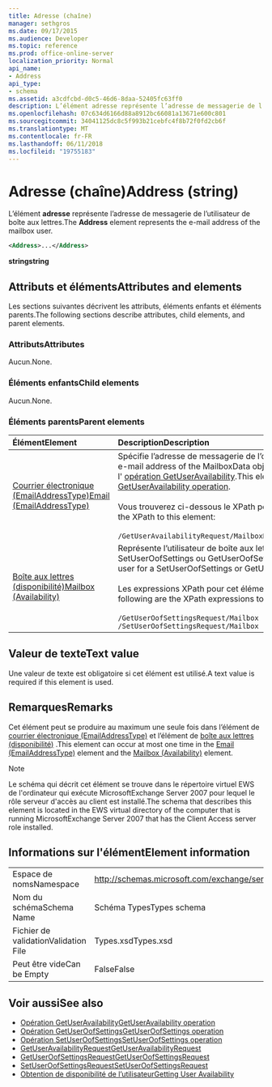 ```yaml
---
title: Adresse (chaîne)
manager: sethgros
ms.date: 09/17/2015
ms.audience: Developer
ms.topic: reference
ms.prod: office-online-server
localization_priority: Normal
api_name:
- Address
api_type:
- schema
ms.assetid: a3cdfcbd-d0c5-46d6-8daa-52405fc63ff0
description: L’élément adresse représente l’adresse de messagerie de l’utilisateur de boîte aux lettres.
ms.openlocfilehash: 07c634d6166d88a8912bc66081a13671e600c801
ms.sourcegitcommit: 34041125dc8c5f993b21cebfc4f8b72f0fd2cb6f
ms.translationtype: MT
ms.contentlocale: fr-FR
ms.lasthandoff: 06/11/2018
ms.locfileid: "19755183"
---
```

# <a name="address-string"></a><span data-ttu-id="cd4fa-103">Adresse (chaîne)</span><span class="sxs-lookup"><span data-stu-id="cd4fa-103">Address (string)</span></span>

<span data-ttu-id="cd4fa-104">L’élément **adresse** représente l’adresse de messagerie de l’utilisateur de boîte aux lettres.</span><span class="sxs-lookup"><span data-stu-id="cd4fa-104">The **Address** element represents the e-mail address of the mailbox user.</span></span> 
  
```xml
<Address>...</Address>
```

 <span data-ttu-id="cd4fa-105">**string**</span><span class="sxs-lookup"><span data-stu-id="cd4fa-105">**string**</span></span>
## <a name="attributes-and-elements"></a><span data-ttu-id="cd4fa-106">Attributs et éléments</span><span class="sxs-lookup"><span data-stu-id="cd4fa-106">Attributes and elements</span></span>

<span data-ttu-id="cd4fa-107">Les sections suivantes décrivent les attributs, éléments enfants et éléments parents.</span><span class="sxs-lookup"><span data-stu-id="cd4fa-107">The following sections describe attributes, child elements, and parent elements.</span></span>
  
### <a name="attributes"></a><span data-ttu-id="cd4fa-108">Attributs</span><span class="sxs-lookup"><span data-stu-id="cd4fa-108">Attributes</span></span>

<span data-ttu-id="cd4fa-109">Aucun.</span><span class="sxs-lookup"><span data-stu-id="cd4fa-109">None.</span></span>
  
### <a name="child-elements"></a><span data-ttu-id="cd4fa-110">Éléments enfants</span><span class="sxs-lookup"><span data-stu-id="cd4fa-110">Child elements</span></span>

<span data-ttu-id="cd4fa-111">Aucun.</span><span class="sxs-lookup"><span data-stu-id="cd4fa-111">None.</span></span>
  
### <a name="parent-elements"></a><span data-ttu-id="cd4fa-112">Éléments parents</span><span class="sxs-lookup"><span data-stu-id="cd4fa-112">Parent elements</span></span>

|<span data-ttu-id="cd4fa-113">**Élément**</span><span class="sxs-lookup"><span data-stu-id="cd4fa-113">**Element**</span></span>|<span data-ttu-id="cd4fa-114">**Description**</span><span class="sxs-lookup"><span data-stu-id="cd4fa-114">**Description**</span></span>|
|:-----|:-----|
|[<span data-ttu-id="cd4fa-115">Courrier électronique (EmailAddressType)</span><span class="sxs-lookup"><span data-stu-id="cd4fa-115">Email (EmailAddressType)</span></span>](email-emailaddresstype.md) <br/> |<span data-ttu-id="cd4fa-116">Spécifie l’adresse de messagerie de l’objet MailboxData.</span><span class="sxs-lookup"><span data-stu-id="cd4fa-116">Specifies the e-mail address of the MailboxData object.</span></span> <span data-ttu-id="cd4fa-117">Cet élément est utilisé dans l' [opération GetUserAvailability](getuseravailability-operation.md).</span><span class="sxs-lookup"><span data-stu-id="cd4fa-117">This element is used in the [GetUserAvailability operation](getuseravailability-operation.md).</span></span><br/><br/> <span data-ttu-id="cd4fa-118">Vous trouverez ci-dessous le XPath pour cet élément :</span><span class="sxs-lookup"><span data-stu-id="cd4fa-118">The following is the XPath to this element:</span></span><br/><br/>  `/GetUserAvailabilityRequest/MailboxDataArray/MailboxData[i]/Email` <br/> |
|[<span data-ttu-id="cd4fa-119">Boîte aux lettres (disponibilité)</span><span class="sxs-lookup"><span data-stu-id="cd4fa-119">Mailbox (Availability)</span></span>](mailbox-availability.md) <br/> | <span data-ttu-id="cd4fa-120">Représente l’utilisateur de boîte aux lettres pour une demande SetUserOofSettings ou GetUserOofSettings.</span><span class="sxs-lookup"><span data-stu-id="cd4fa-120">Represents the mailbox user for a SetUserOofSettings or GetUserOofSettings request.</span></span><br/><br/>  <span data-ttu-id="cd4fa-121">Les expressions XPath pour cet élément sont les suivantes :</span><span class="sxs-lookup"><span data-stu-id="cd4fa-121">The following are the XPath expressions to this element:</span></span><br/><br/>  `/GetUserOofSettingsRequest/Mailbox` <br/>  `/SetUserOofSettingsRequest/Mailbox` <br/> |
   
## <a name="text-value"></a><span data-ttu-id="cd4fa-122">Valeur de texte</span><span class="sxs-lookup"><span data-stu-id="cd4fa-122">Text value</span></span>

<span data-ttu-id="cd4fa-123">Une valeur de texte est obligatoire si cet élément est utilisé.</span><span class="sxs-lookup"><span data-stu-id="cd4fa-123">A text value is required if this element is used.</span></span>
  
## <a name="remarks"></a><span data-ttu-id="cd4fa-124">Remarques</span><span class="sxs-lookup"><span data-stu-id="cd4fa-124">Remarks</span></span>

<span data-ttu-id="cd4fa-125">Cet élément peut se produire au maximum une seule fois dans l’élément de [courrier électronique (EmailAddressType)](email-emailaddresstype.md) et l’élément de [boîte aux lettres (disponibilité)](mailbox-availability.md) .</span><span class="sxs-lookup"><span data-stu-id="cd4fa-125">This element can occur at most one time in the [Email (EmailAddressType)](email-emailaddresstype.md) element and the [Mailbox (Availability)](mailbox-availability.md) element.</span></span> 
  
> [!NOTE]
> <span data-ttu-id="cd4fa-126">Le schéma qui décrit cet élément se trouve dans le répertoire virtuel EWS de l'ordinateur qui exécute MicrosoftExchange Server 2007 pour lequel le rôle serveur d'accès au client est installé.</span><span class="sxs-lookup"><span data-stu-id="cd4fa-126">The schema that describes this element is located in the EWS virtual directory of the computer that is running MicrosoftExchange Server 2007 that has the Client Access server role installed.</span></span> 
  
## <a name="element-information"></a><span data-ttu-id="cd4fa-127">Informations sur l'élément</span><span class="sxs-lookup"><span data-stu-id="cd4fa-127">Element information</span></span>

|||
|:-----|:-----|
|<span data-ttu-id="cd4fa-128">Espace de noms</span><span class="sxs-lookup"><span data-stu-id="cd4fa-128">Namespace</span></span>  <br/> |http://schemas.microsoft.com/exchange/services/2006/types  <br/> |
|<span data-ttu-id="cd4fa-129">Nom du schéma</span><span class="sxs-lookup"><span data-stu-id="cd4fa-129">Schema Name</span></span>  <br/> |<span data-ttu-id="cd4fa-130">Schéma Types</span><span class="sxs-lookup"><span data-stu-id="cd4fa-130">Types schema</span></span>  <br/> |
|<span data-ttu-id="cd4fa-131">Fichier de validation</span><span class="sxs-lookup"><span data-stu-id="cd4fa-131">Validation File</span></span>  <br/> |<span data-ttu-id="cd4fa-132">Types.xsd</span><span class="sxs-lookup"><span data-stu-id="cd4fa-132">Types.xsd</span></span>  <br/> |
|<span data-ttu-id="cd4fa-133">Peut être vide</span><span class="sxs-lookup"><span data-stu-id="cd4fa-133">Can be Empty</span></span>  <br/> |<span data-ttu-id="cd4fa-134">False</span><span class="sxs-lookup"><span data-stu-id="cd4fa-134">False</span></span>  <br/> |
   
## <a name="see-also"></a><span data-ttu-id="cd4fa-135">Voir aussi</span><span class="sxs-lookup"><span data-stu-id="cd4fa-135">See also</span></span>

- [<span data-ttu-id="cd4fa-136">Opération GetUserAvailability</span><span class="sxs-lookup"><span data-stu-id="cd4fa-136">GetUserAvailability operation</span></span>](getuseravailability-operation.md)
- [<span data-ttu-id="cd4fa-137">Opération GetUserOofSettings</span><span class="sxs-lookup"><span data-stu-id="cd4fa-137">GetUserOofSettings operation</span></span>](getuseroofsettings-operation.md)
- [<span data-ttu-id="cd4fa-138">Opération SetUserOofSettings</span><span class="sxs-lookup"><span data-stu-id="cd4fa-138">SetUserOofSettings operation</span></span>](setuseroofsettings-operation.md)
- [<span data-ttu-id="cd4fa-139">GetUserAvailabilityRequest</span><span class="sxs-lookup"><span data-stu-id="cd4fa-139">GetUserAvailabilityRequest</span></span>](getuseravailabilityrequest.md)
- [<span data-ttu-id="cd4fa-140">GetUserOofSettingsRequest</span><span class="sxs-lookup"><span data-stu-id="cd4fa-140">GetUserOofSettingsRequest</span></span>](getuseroofsettingsrequest.md)
- [<span data-ttu-id="cd4fa-141">SetUserOofSettingsRequest</span><span class="sxs-lookup"><span data-stu-id="cd4fa-141">SetUserOofSettingsRequest</span></span>](setuseroofsettingsrequest.md)
- [<span data-ttu-id="cd4fa-142">Obtention de disponibilité de l’utilisateur</span><span class="sxs-lookup"><span data-stu-id="cd4fa-142">Getting User Availability</span></span>](http://msdn.microsoft.com/library/d4133fcb-9b0f-4e6b-aadf-a389da83516a%28Office.15%29.aspx)

